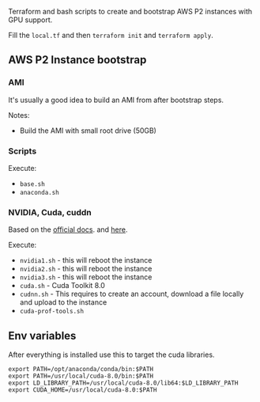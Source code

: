 Terraform and bash scripts to create and bootstrap AWS P2 instances with GPU support.

Fill the `local.tf` and then `terraform init` and `terraform apply`.

## AWS P2 Instance bootstrap

### AMI

It's usually a good idea to build an AMI from after bootstrap steps.

Notes:
- Build the AMI with small root drive (50GB)

### Scripts

Execute:

- `base.sh`
- `anaconda.sh`

### NVIDIA, Cuda, cuddn

Based on the [official docs](http://docs.aws.amazon.com/AWSEC2/latest/UserGuide/accelerated-computing-instances.html#install-nvidia-driver).
 and [here](https://docs.aws.amazon.com/AWSEC2/latest/UserGuide/install-nvidia-driver.html).

Execute:
- `nvidia1.sh` - this will reboot the instance
- `nvidia2.sh` - this will reboot the instance
- `nvidia3.sh` - this will reboot the instance
- `cuda.sh` - Cuda Toolkit 8.0
- `cudnn.sh` - This requires to create an account, download a file locally and upload to the instance
- `cuda-prof-tools.sh`

## Env variables

After everything is installed use this to target the cuda libraries.

```
export PATH=/opt/anaconda/conda/bin:$PATH
export PATH=/usr/local/cuda-8.0/bin:$PATH
export LD_LIBRARY_PATH=/usr/local/cuda-8.0/lib64:$LD_LIBRARY_PATH
export CUDA_HOME=/usr/local/cuda-8.0:$PATH
```
